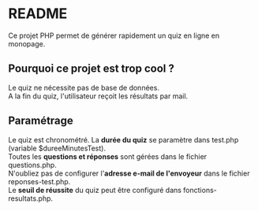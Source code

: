 # README

Ce projet PHP permet de générer rapidement un quiz en ligne en monopage.

## Pourquoi ce projet est trop cool ?

Le quiz ne nécessite pas de base de données.  
A la fin du quiz, l'utilisateur reçoit les résultats par mail.

## Paramétrage

Le quiz est chronométré. La **durée du quiz** se paramètre dans test.php (variable $dureeMinutesTest).  
Toutes les **questions et réponses** sont gérées dans le fichier questions.php.  
N'oubliez pas de configurer l'**adresse e-mail de l'envoyeur** dans le fichier reponses-test.php.  
Le **seuil de réussite** du quiz peut être configuré dans fonctions-resultats.php.

